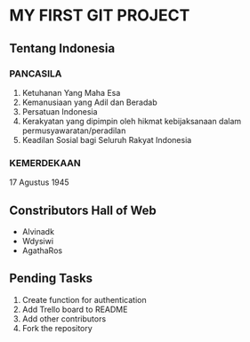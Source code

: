 # MY FIRST GIT PROJECT

## Tentang Indonesia

### PANCASILA
1. Ketuhanan Yang Maha Esa
2. Kemanusiaan yang Adil dan Beradab
3. Persatuan Indonesia
4. Kerakyatan yang dipimpin oleh hikmat kebijaksanaan dalam permusyawaratan/peradilan
5. Keadilan Sosial bagi Seluruh Rakyat Indonesia

### KEMERDEKAAN
17 Agustus 1945

## Constributors Hall of Web
- Alvinadk
- Wdysiwi
- AgathaRos
  
## Pending Tasks
1. Create function for authentication
2. Add Trello board to README
3. Add other contributors
4. Fork the repository
